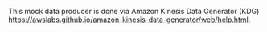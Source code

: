 This mock data producer is done via Amazon Kinesis Data Generator (KDG) https://awslabs.github.io/amazon-kinesis-data-generator/web/help.html.
